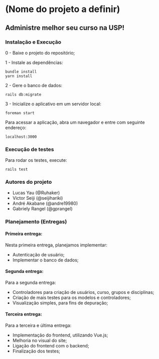 # (Nome do projeto a definir)

## Administre melhor seu curso na USP!

### Instalação e Execução

0 - Baixe o projeto do repositório;

1 - Instale as dependências:

```
bundle install
yarn install
```

2 - Gere o banco de dados:

```
rails db:migrate
```

3 - Inicialize o aplicativo em um servidor local:

```
foreman start
```

Para acessar a aplicação, abra um navegador e entre com seguinte endereço:

```
localhost:3000
```

### Execução de testes

Para rodar os testes, execute:

```
rails test
```

### Autores do projeto

* Lucas Yau (@Ruhaker) 
* Victor Seiji (@seijihariki)
* André Akabane (@andre19980)
* Gabriely Rangel (@gprangel)

### Planejamento (Entregas)

#### Primeira entrega:

Nesta primeira entrega, planejamos implementar:

* Autenticação de usuário;
* Implementar o banco de dados;

#### Segunda entrega:

Para a segunda entrega:

* Controladores para criação de usuários, curso, grupos e disciplinas;
* Criação de mais testes para os modelos e controladores;
* Visualização simples, para fins de depuração;

#### Terceira entrega:

Para a terceira e última entrega:

* Implementação do frontend, utilizando Vue.js;
* Melhoria no visual do site;
* Ligação do frontend com o backend;
* Finalização dos testes;
